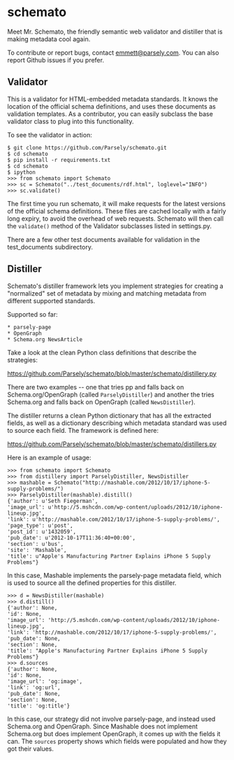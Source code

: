 schemato
========

Meet Mr. Schemato, the friendly semantic web validator and distiller that is
making metadata cool again.

To contribute or report bugs, contact emmett@parsely.com. You can also report
Github issues if you prefer.

Validator
---------

This is a validator for HTML-embedded metadata standards. It knows the
location of the official schema definitions, and uses these documents as
validation templates. As a contributor, you can easily subclass the base
validator class to plug into this functionality.

To see the validator in action:

    $ git clone https://github.com/Parsely/schemato.git
    $ cd schemato
    $ pip install -r requirements.txt
    $ cd schemato
    $ ipython
    >>> from schemato import Schemato
    >>> sc = Schemato("../test_documents/rdf.html", loglevel="INFO")
    >>> sc.validate()

The first time you run schemato, it will make requests for the latest versions
of the official schema definitions. These files are cached locally with
a fairly long expiry, to avoid the overhead of web requests. Schemato will
then call the ``validate()`` method of the Validator subclasses listed in
settings.py.

There are a few other test documents available for validation in the
test\_documents subdirectory.

Distiller
---------

Schemato's distiller framework lets you implement strategies for creating a "normalized" set of metadata by mixing and matching metadata from different supported standards.

Supported so far:

    * parsely-page
    * OpenGraph
    * Schema.org NewsArticle

Take a look at the clean Python class definitions that describe the strategies:

https://github.com/Parsely/schemato/blob/master/schemato/distillery.py

There are two examples -- one that tries pp and falls back on
Schema.org/OpenGraph (called ``ParselyDistiller``) and another the tries Schema.org
and falls back on OpenGraph (called ``NewsDistiller``).

The distiller returns a clean Python dictionary that has all the extracted
fields, as well as a dictionary describing which metadata standard was used to
source each field. The framework is defined here:

https://github.com/Parsely/schemato/blob/master/schemato/distillers.py

Here is an example of usage:

    >>> from schemato import Schemato
    >>> from distillery import ParselyDistiller, NewsDistiller
    >>> mashable = Schemato("http://mashable.com/2012/10/17/iphone-5-supply-problems/")
    >>> ParselyDistiller(mashable).distill()
    {'author': u'Seth Fiegerman',
    'image_url': u'http://5.mshcdn.com/wp-content/uploads/2012/10/iphone-lineup.jpg',
    'link': u'http://mashable.com/2012/10/17/iphone-5-supply-problems/',
    'page_type': u'post',
    'post_id': u'1432059',
    'pub_date': u'2012-10-17T11:36:40+00:00',
    'section': u'bus',
    'site': 'Mashable',
    'title': u"Apple's Manufacturing Partner Explains iPhone 5 Supply Problems"}

In this case, Mashable implements the parsely-page metadata field, which is
used to source all the defined properties for this distiller.

    >>> d = NewsDistiller(mashable)
    >>> d.distill()
    {'author': None,
    'id': None,
    'image_url': 'http://5.mshcdn.com/wp-content/uploads/2012/10/iphone-lineup.jpg',
    'link': 'http://mashable.com/2012/10/17/iphone-5-supply-problems/',
    'pub_date': None,
    'section': None,
    'title': "Apple's Manufacturing Partner Explains iPhone 5 Supply Problems"}
    >>> d.sources
    {'author': None,
    'id': None,
    'image_url': 'og:image',
    'link': 'og:url',
    'pub_date': None,
    'section': None,
    'title': 'og:title'}

In this case, our strategy did not involve parsely-page, and instead used
Schema.org and OpenGraph. Since Mashable does not implement Schema.org but does
implement OpenGraph, it comes up with the fields it can. The ``sources`` property 
shows which fields were populated and how they got their values.
